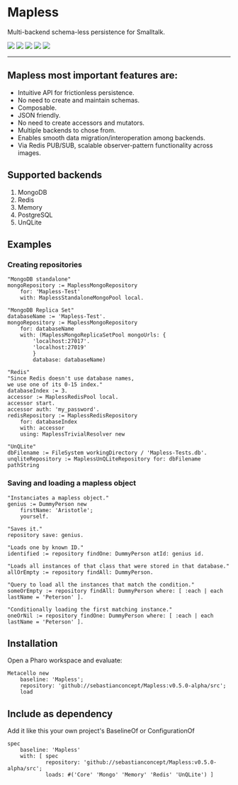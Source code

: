 # Mapless

Multi-backend schema-less persistence for Smalltalk.

<p align="left">
	<a href="https://github.com/sebastianconcept/Mapless/releases" alt="Releases">
		<img src="https://img.shields.io/github/v/tag/sebastianconcept/Mapless?label=release" /></a>
	<img src="https://img.shields.io/badge/tests-178-green" />
	<a href="https://github.com/sebastianconcept/Mapless/blob/develop/LICENSE" alt="License">
		<img src="https://img.shields.io/github/license/sebastianconcept/Mapless" /></a>
	<img src="https://img.shields.io/github/stars/sebastianconcept/Mapless?style=social" />
	<img src="https://img.shields.io/github/forks/sebastianconcept/Mapless?style=social" />
</p>

___

## Mapless most **important features** are:

- Intuitive API for frictionless persistence.
- No need to create and maintain schemas.
- Composable.
- JSON friendly.
- No need to create accessors and mutators.
- Multiple backends to chose from.
- Enables smooth data migration/interoperation among backends.
- Via Redis PUB/SUB, scalable observer-pattern functionality across images.

## Supported backends
1. MongoDB
2. Redis
3. Memory
4. PostgreSQL
5. UnQLite

## Examples

### Creating repositories

```Smalltalk
"MongoDB standalone"
mongoRepository := MaplessMongoRepository
	for: 'Mapless-Test'
	with: MaplessStandaloneMongoPool local.
```

```Smalltalk
"MongoDB Replica Set"
databaseName := 'Mapless-Test'.
mongoRepository := MaplessMongoRepository
	for: databaseName
	with: (MaplessMongoReplicaSetPool mongoUrls: {
		'localhost:27017'. 
		'localhost:27019'
		}
		database: databaseName)
```

```Smalltalk
"Redis"
"Since Redis doesn't use database names, 
we use one of its 0-15 index."
databaseIndex := 3.
accessor := MaplessRedisPool local.
accessor start.
accessor auth: 'my_password'.
redisRepository := MaplessRedisRepository
	for: databaseIndex
	with: accessor
	using: MaplessTrivialResolver new
```
```Smalltalk
"UnQLite"
dbFilename := FileSystem workingDirectory / 'Mapless-Tests.db'.
unqliteRepository := MaplessUnQLiteRepository for: dbFilename pathString
```

### Saving and loading a mapless object

```Smalltalk
"Instanciates a mapless object."
genius := DummyPerson new
	firstName: 'Aristotle';
	yourself.

"Saves it."
repository save: genius.	

"Loads one by known ID."
identified := repository findOne: DummyPerson atId: genius id.

"Loads all instances of that class that were stored in that database."
allOrEmpty := repository findAll: DummyPerson.

"Query to load all the instances that match the condition."
someOrEmpty := repository findAll: DummyPerson where: [ :each | each lastName = 'Peterson' ].

"Conditionally loading the first matching instance."
oneOrNil := repository findOne: DummyPerson where: [ :each | each lastName = 'Peterson' ].
```

## Installation

Open a Pharo workspace and evaluate:

	Metacello new
		baseline: 'Mapless';
		repository: 'github://sebastianconcept/Mapless:v0.5.0-alpha/src';
		load

## Include as dependency
Add it like this your own project's BaselineOf or ConfigurationOf 

	spec
		baseline: 'Mapless'
		with: [ spec
				repository: 'github://sebastianconcept/Mapless:v0.5.0-alpha/src';
				loads: #('Core' 'Mongo' 'Memory' 'Redis' 'UnQLite') ]